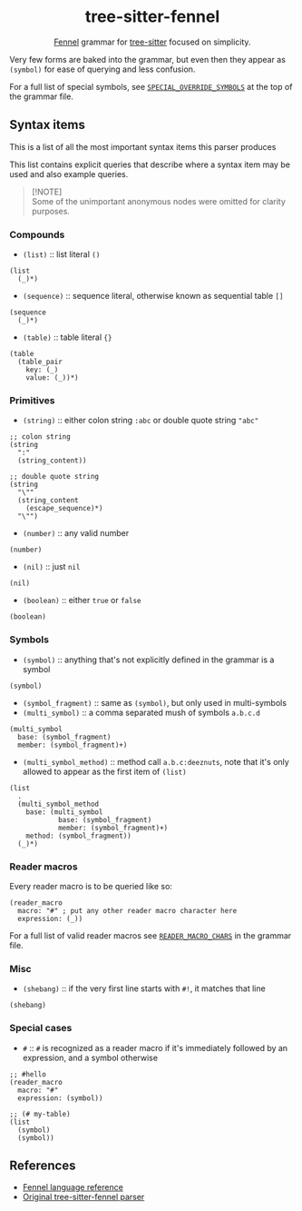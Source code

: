 <div align="center">


# tree-sitter-fennel

[Fennel](https://fennel-lang.org) grammar for [tree-sitter](https://github.com/tree-sitter/tree-sitter) focused on simplicity.


</div>

Very few forms are baked into the grammar, but even then they appear as `(symbol)` for ease of querying and less confusion.

For a full list of special symbols, see [`SPECIAL_OVERRIDE_SYMBOLS`](/grammar.js#L15-L24) at the top of the grammar file.

## Syntax items

This is a list of all the most important syntax items this parser produces

This list contains explicit queries that describe where a syntax item may be used and also example queries.

> [!NOTE]\
> Some of the unimportant anonymous nodes were omitted for clarity purposes.

### Compounds

- `(list)` :: list literal `()`
```racket
(list
  (_)*)
```
- `(sequence)` :: sequence literal, otherwise known as sequential table `[]`
```racket
(sequence
  (_)*)
```
- `(table)` :: table literal `{}`
```racket
(table
  (table_pair
    key: (_)
    value: (_))*)
```

### Primitives

- `(string)` :: either colon string `:abc` or double quote string `"abc"`
```racket
;; colon string
(string
  ":"
  (string_content))

;; double quote string
(string
  "\""
  (string_content
    (escape_sequence)*)
  "\"")
```
- `(number)` :: any valid number
```racket
(number)
```
- `(nil)` :: just `nil`
```racket
(nil)
```
- `(boolean)` :: either `true` or `false`
```racket
(boolean)
```

### Symbols

- `(symbol)` :: anything that's not explicitly defined in the grammar is a symbol
```racket
(symbol)
```
- `(symbol_fragment)` :: same as `(symbol)`, but only used in multi-symbols
- `(multi_symbol)` :: a comma separated mush of symbols `a.b.c.d`
```racket
(multi_symbol
  base: (symbol_fragment)
  member: (symbol_fragment)+)
```
- `(multi_symbol_method)` :: method call `a.b.c:deeznuts`, note that it's only allowed to appear as the first item of `(list)`
```racket
(list
  .
  (multi_symbol_method
    base: (multi_symbol
            base: (symbol_fragment)
            member: (symbol_fragment)+)
    method: (symbol_fragment))
  (_)*)
```

### Reader macros

Every reader macro is to be queried like so:
```racket
(reader_macro
  macro: "#" ; put any other reader macro character here
  expression: (_))
```

For a full list of valid reader macros see [`READER_MACRO_CHARS`](/grammar.js#L26-L31) in the grammar file.

### Misc

- `(shebang)` :: if the very first line starts with `#!`, it matches that line
```racket
(shebang)
```

### Special cases

- `#` :: `#` is recognized as a reader macro if it's immediately followed by an expression, and a symbol otherwise
```racket
;; #hello
(reader_macro
  macro: "#"
  expression: (symbol))

;; (# my-table)
(list
  (symbol)
  (symbol))
```

## References

- [Fennel language reference](https://fennel-lang.org/reference)
- [Original tree-sitter-fennel parser](https://github.com/TravonteD/tree-sitter-fennel)
